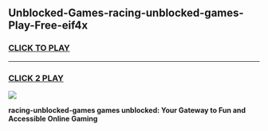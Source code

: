 
## Unblocked-Games-racing-unblocked-games-Play-Free-eif4x
<h3>
<a href="https://premium76.site?title=racing-unblocked-games&ref=10A">CLICK TO PLAY</a></h3>
<hr>

<h3>
<a href="https://premium76.site?title=racing-unblocked-games&ref=10A">CLICK 2 PLAY</a>
  
</h3>

<a href="https://premium76.site?title=racing-unblocked-games&ref=10A"><img src="https://clearcache.store/games.png"></a>


**racing-unblocked-games games unblocked: Your Gateway to Fun and Accessible Online Gaming**
